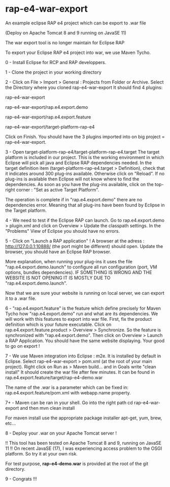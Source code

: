 # rap-e4-war-export
An example eclipse RAP e4 project which can be export to .war file

(Deploy on Apache Tomcat 8 and 9 running on JavaSE 11)

The war export tool is no longer maintain for Eclipse RAP

To export your Eclipse RAP e4 project into war, we use Maven Tycho.

0 - Install Eclipse for RCP and RAP developpers. 

1 - Clone the project in your working directory

2 - Click on File > Import > General : Projects from Folder or Archive.
Select the Directory where you cloned rap-e4-war-export
It should find 4 plugins:

rap-e4-war-export

rap-e4-war-export/rap.e4.export.demo

rap-e4-war-export/rap.e4.export.feature

rap-e4-war-export/target-platform-rap-e4

Click on Finish.
You should have the 3 plugins imported into on big project = rap-e4-war-export.

3 - Open target-platform-rap-e4/target-platform-rap-e4.target
The target platform is included in our project. This is the working environment in which Eclipse will pick all java and Eclipse RAP dependencies needed. 
In the target definition item (target-platform-rap-e4.target > Definition), check that it indicates around 300 plug-ins available. Otherwise click on "Reload". If no plug-ins is available then Eclipse will not know where to find the dependencies.
As soon as you have the plug-ins available, click on the top-right corner : "Set as active Target Platform".

The operation is complete if in "rap.e4.export.demo" there are no dependencies error. Meaning that all plug-ins have been found by Eclipse in the Target platform.

4 - We need to test if the Eclipse RAP can launch. 
Go to rap.e4.export.demo > plugin.xml and click on Overview > Update the classpath settings.
In the "Problems" View of Eclipse you should have no errors.

5 - Click on "Launch a RAP application" ! A browser at the adress : http://127.0.0.1:10888/ (the port might be different) should open. Update the browser, you should have an Eclipse RAP browser.

More explanation, when running your plug-ins it uses the file "rap.e4.export.demo.launch" to configure all run configuration (port, VM options, bundles dependencies).
IF SOMETHING IS WRONG AND THE WEBSITE IS NOT OPENING IT IS MOSTLY DUE TO "rap.e4.export.demo.launch".

Now that we are sure your website is running on local server, we can export it to a .war file.

6 - "rap.e4.export.feature" is the feature which define precisely for Maven Tycho how "rap.e4.export.demo" run and what are its dependencies. We will work with this features to export into war file.
First, fix the product definition which is your future executable. Click on rap.e4.export.feature.product > Overview > Synchronize. So the feature is synchronized with "rap.e4.export.demo". Then click on Overview > Launch a RAP Application. You should have the same website displaying.
Your good to go on export !

7 - We use Maven integration into Eclipse : m2e. It is installed by default in Eclipse.
Select rap-e4-war-export > pom.xml (at the root of your main project).
Right click on Run as > Maven build... and in Goals write "clean install"
It should create the war file after few minutes.
It can be found in rap.e4.export.feature/target/rap-e4-demo.war

The name of the .war is a parameter which can be fixed in: rap.e4.export.feature/pom.xml
with webapp.name property.

7+ - Maven can be ran in your shell. Go into the right path
cd rap-e4-war-export
and then
mvn clean install

For maven install use the appropriate package installer apt-get, yum, brew, etc...

8 - Deploy your .war on your Apache Tomcat server ! 

!! This tool has been tested on Apache Tomcat 8 and 9, running on JavaSE 11 !!
On recent JavaSE (17), I was experiencing access problem to the OSGI platform. So try it at your own risk.

For test purpose, **rap-e4-demo.war** is provided at the root of the git directory.

9 - Congrats !!!



